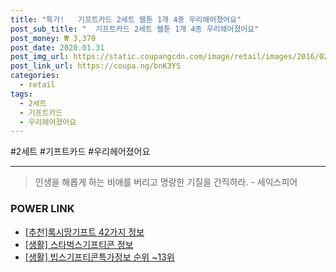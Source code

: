```yaml
--- 
title: "특가!   기프트카드 2세트 웹툰 1개 4종 우리헤어졌어요" 
post_sub_title: "  기프트카드 2세트 웹툰 1개 4종 우리헤어졌어요" 
post_money: ₩ 3,370 
post_date: 2020.01.31 
post_img_url: https://static.coupangcdn.com/image/retail/images/2016/02/12/18/9/672d480b-107f-47ac-99d6-15ce2635831d.jpg 
post_link_url: https://coupa.ng/bnK3YS 
categories: 
  - retail 
tags: 
  - 2세트 
  - 기프트카드 
  - 우리헤어졌어요 
--- 
```

  #2세트 #기프트카드 #우리헤어졌어요 
<hr> 

> 인생을 해롭게 하는 비애를 버리고 명랑한 기질을 간직하라. - 세익스피어 


### POWER LINK

* <a href="https://blog.naver.com/fasyy4321/221790819936" target="_blank">[추천]록시땅기프트 42가지 정보</a>
* <a href="https://blog.naver.com/sakai111/221759252137" target="_blank"> [생활] 스타벅스기프티콘 정보 </a>
* <a href="https://blog.naver.com/fasyy4321/221771670259" target="_blank"> [생활] 빕스기프티콘특가정보 순위 ~13위</a>
